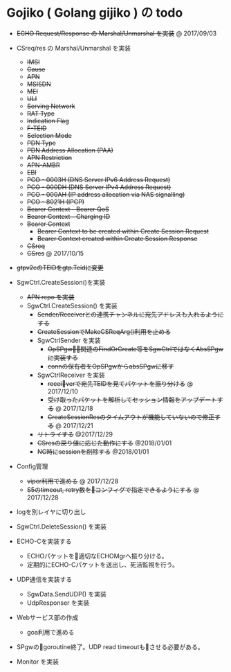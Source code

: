 # Gojiko  ( Golang gijiko ) の todo

- ~~ECHO Request/Response の Marshal/Unmarshal を実装~~ @ 2017/09/03
- CSreq/res の Marshal/Unmarshal を実装
  + ~~IMSI~~
  + ~~Cause~~
  + ~~APN~~
  + ~~MSISDN~~
  + ~~MEI~~
  + ~~ULI~~
  + ~~Serving Network~~
  + ~~RAT Type~~
  + ~~Indication Flag~~
  + ~~F-TEID~~
  + ~~Selection Mode~~
  + ~~PDN Type~~
  + ~~PDN Address Allocation (PAA)~~
  + ~~APN Restriction~~
  + ~~APN-AMBR~~
  + ~~EBI~~
  + ~~PCO - 0003H (DNS Server IPv6 Address Request)~~
  + ~~PCO - 000DH (DNS Server IPv4 Address Request)~~
  + ~~PCO - 000AH (IP address allocation via NAS signalling)~~
  + ~~PCO - 8021H (IPCP)~~
  + ~~Bearer Context - Bearer QoS~~
  + ~~Bearer Context - Charging ID~~
  + ~~Bearer Context~~
    + ~~Bearer Context to be created within Create Session Request~~
    + ~~Bearer Context created within Create Session Response~~
  + ~~CSreq~~
  + ~~CSres~~ @ 2017/10/15

- ~~gtpv2cのTEIDをgtp.Teidに変更~~

- SgwCtrl.CreateSession()を実装
  + ~~APN repo を実装~~
  + SgwCtrl.CreateSession() を実装
    + ~~Sender/Receiverとの連携チャンネルに宛先アドレスも入れるようにする~~
    + ~~CreateSessionでMakeCSReqArg()利用を止める~~
    + SgwCtrlSender を実装
      + ~~OpSPgw関連のFindOrCreate等をSgwCtrlではなくAbsSPgwに実装する~~
      + ~~connの保有者をOpSPgwからabsSPgwに移す~~
    + SgwCtrlReceiver を実装
      + ~~receiverで宛先TEIDを見てパケットを振り分ける~~ @ 2017/12/10
      + ~~受け取ったパケットを解析してセッション情報をアップデートする~~ @ 2017/12/18
      + ~~CreateSessionResのタイムアウトが機能していないので修正する~~ @ 2017/12/21
    + ~~リトライする~~ @2017/12/29
    + ~~CSresの戻り値に応じた動作にする~~ @2018/01/01
    + ~~NG時にsessionを削除する~~ @2018/01/01

- Config管理
  + ~~viper利用で進める~~ @ 2017/12/28
  + ~~S5のtimeout, retry数をコンフィグで指定できるようにする~~ @ 2017/12/28

- logを別レイヤに切り出し


- SgwCtrl.DeleteSession() を実装

- ECHO-Cを実装する
  + ECHOパケットを適切なECHOMgrへ振り分ける。
  + 定期的にECHO-Cパケットを送出し、死活監視を行う。

- UDP通信を実装する
  + SgwData.SendUDP() を実装
  + UdpResponser を実装


- Webサービス部の作成
  + goa利用で進める

- SPgwのgoroutine終了。UDP read timeoutもさせる必要がある。

- Monitor を実装
